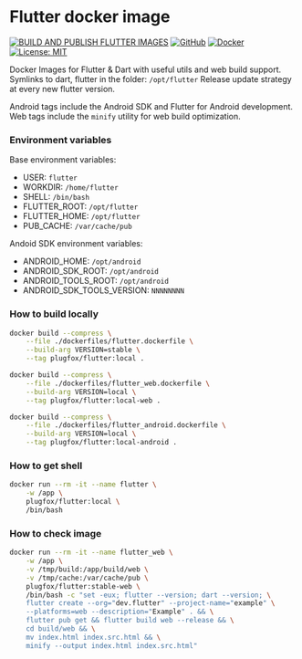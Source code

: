 # Flutter docker image

[![BUILD AND PUBLISH FLUTTER IMAGES](https://github.com/PlugFox/docker_flutter/actions/workflows/build_and_publish_tag.yml/badge.svg)](https://github.com/PlugFox/docker_flutter/actions/workflows/build_and_publish_tag.yml)
[![GitHub](https://img.shields.io/badge/Git-Hub-purple.svg)](https://github.com/PlugFox/docker_flutter/pkgs/container/flutter)
[![Docker](https://img.shields.io/badge/Docker-Hub-2496ed.svg)](https://hub.docker.com/r/plugfox/flutter/tags)
[![License: MIT](https://img.shields.io/badge/License-MIT-brightgreen.svg)](https://github.com/PlugFox/docker_flutter/blob/master/LICENSE)

Docker Images for Flutter & Dart with useful utils and web build support.
Symlinks to dart, flutter in the folder: `/opt/flutter`
Release update strategy at every new flutter version.

Android tags include the Android SDK and Flutter for Android development.
Web tags include the `minify` utility for web build optimization.

### Environment variables

Base environment variables:
- USER: `flutter`
- WORKDIR: `/home/flutter`
- SHELL: `/bin/bash`
- FLUTTER_ROOT: `/opt/flutter`
- FLUTTER_HOME: `/opt/flutter`
- PUB_CACHE: `/var/cache/pub`

Andoid SDK environment variables:
- ANDROID_HOME: `/opt/android`
- ANDROID_SDK_ROOT: `/opt/android`
- ANDROID_TOOLS_ROOT: `/opt/android`
- ANDROID_SDK_TOOLS_VERSION: `NNNNNNNN`

### How to build locally

```bash
docker build --compress \
    --file ./dockerfiles/flutter.dockerfile \
    --build-arg VERSION=stable \
    --tag plugfox/flutter:local .

docker build --compress \
    --file ./dockerfiles/flutter_web.dockerfile \
    --build-arg VERSION=local \
    --tag plugfox/flutter:local-web .

docker build --compress \
    --file ./dockerfiles/flutter_android.dockerfile \
    --build-arg VERSION=local \
    --tag plugfox/flutter:local-android .
```

### How to get shell

```bash
docker run --rm -it --name flutter \
    -w /app \
    plugfox/flutter:local \
    /bin/bash
```

### How to check image

```bash
docker run --rm -it --name flutter_web \
    -w /app \
    -v /tmp/build:/app/build/web \
    -v /tmp/cache:/var/cache/pub \
    plugfox/flutter:stable-web \
    /bin/bash -c "set -eux; flutter --version; dart --version; \
    flutter create --org="dev.flutter" --project-name="example" \
    --platforms=web --description="Example" . && \
    flutter pub get && flutter build web --release && \
    cd build/web && \
    mv index.html index.src.html && \
    minify --output index.html index.src.html"
```
